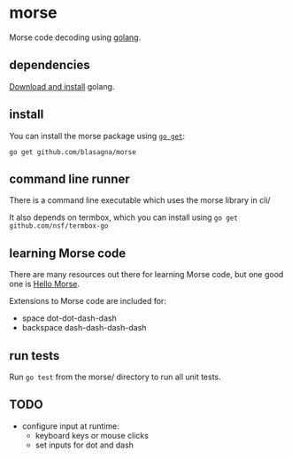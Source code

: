 # morse
Morse code decoding using [golang](https://golang.org/).

## dependencies
[Download and install](https://golang.org/dl/) golang.

## install
You can install the morse package using [`go get`](https://golang.org/cmd/go/#hdr-Download_and_install_packages_and_dependencies):
```golang
go get github.com/blasagna/morse
```

## command line runner
There is a command line executable which uses the morse library in cli/

It also depends on termbox, which you can install using `go get github.com/nsf/termbox-go`

## learning Morse code

There are many resources out there for learning Morse code, but one good one is [Hello Morse](https://experiments.withgoogle.com/collection/morse).

Extensions to Morse code are included for:
* space     dot-dot-dash-dash
* backspace dash-dash-dash-dash

## run tests
Run `go test` from the morse/ directory to run all unit tests.

## TODO
* configure input at runtime:
  * keyboard keys or mouse clicks
  * set inputs for dot and dash

